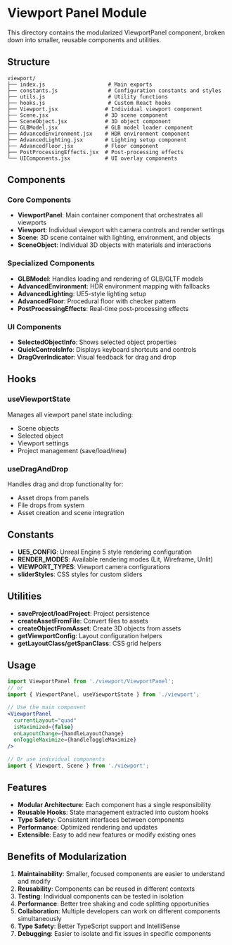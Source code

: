 # Viewport Panel Module

This directory contains the modularized ViewportPanel component, broken down into smaller, reusable components and utilities.

## Structure

```
viewport/
├── index.js                    # Main exports
├── constants.js                # Configuration constants and styles
├── utils.js                    # Utility functions
├── hooks.js                    # Custom React hooks
├── Viewport.jsx               # Individual viewport component
├── Scene.jsx                  # 3D scene component
├── SceneObject.jsx            # 3D object component
├── GLBModel.jsx               # GLB model loader component
├── AdvancedEnvironment.jsx    # HDR environment component
├── AdvancedLighting.jsx       # Lighting setup component
├── AdvancedFloor.jsx          # Floor component
├── PostProcessingEffects.jsx  # Post-processing effects
└── UIComponents.jsx           # UI overlay components
```

## Components

### Core Components

- **ViewportPanel**: Main container component that orchestrates all viewports
- **Viewport**: Individual viewport with camera controls and render settings
- **Scene**: 3D scene container with lighting, environment, and objects
- **SceneObject**: Individual 3D objects with materials and interactions

### Specialized Components

- **GLBModel**: Handles loading and rendering of GLB/GLTF models
- **AdvancedEnvironment**: HDR environment mapping with fallbacks
- **AdvancedLighting**: UE5-style lighting setup
- **AdvancedFloor**: Procedural floor with checker pattern
- **PostProcessingEffects**: Real-time post-processing effects

### UI Components

- **SelectedObjectInfo**: Shows selected object properties
- **QuickControlsInfo**: Displays keyboard shortcuts and controls
- **DragOverIndicator**: Visual feedback for drag and drop

## Hooks

### useViewportState
Manages all viewport panel state including:
- Scene objects
- Selected object
- Viewport settings
- Project management (save/load/new)

### useDragAndDrop
Handles drag and drop functionality for:
- Asset drops from panels
- File drops from system
- Asset creation and scene integration

## Constants

- **UE5_CONFIG**: Unreal Engine 5 style rendering configuration
- **RENDER_MODES**: Available rendering modes (Lit, Wireframe, Unlit)
- **VIEWPORT_TYPES**: Viewport camera configurations
- **sliderStyles**: CSS styles for custom sliders

## Utilities

- **saveProject/loadProject**: Project persistence
- **createAssetFromFile**: Convert files to assets
- **createObjectFromAsset**: Create 3D objects from assets
- **getViewportConfig**: Layout configuration helpers
- **getLayoutClass/getSpanClass**: CSS grid helpers

## Usage

```jsx
import ViewportPanel from './viewport/ViewportPanel';
// or
import { ViewportPanel, useViewportState } from './viewport';

// Use the main component
<ViewportPanel 
  currentLayout="quad"
  isMaximized={false}
  onLayoutChange={handleLayoutChange}
  onToggleMaximize={handleToggleMaximize}
/>

// Or use individual components
import { Viewport, Scene } from './viewport';
```

## Features

- **Modular Architecture**: Each component has a single responsibility
- **Reusable Hooks**: State management extracted into custom hooks
- **Type Safety**: Consistent interfaces between components
- **Performance**: Optimized rendering and updates
- **Extensible**: Easy to add new features or modify existing ones

## Benefits of Modularization

1. **Maintainability**: Smaller, focused components are easier to understand and modify
2. **Reusability**: Components can be reused in different contexts
3. **Testing**: Individual components can be tested in isolation
4. **Performance**: Better tree shaking and code splitting opportunities
5. **Collaboration**: Multiple developers can work on different components simultaneously
6. **Type Safety**: Better TypeScript support and IntelliSense
7. **Debugging**: Easier to isolate and fix issues in specific components
